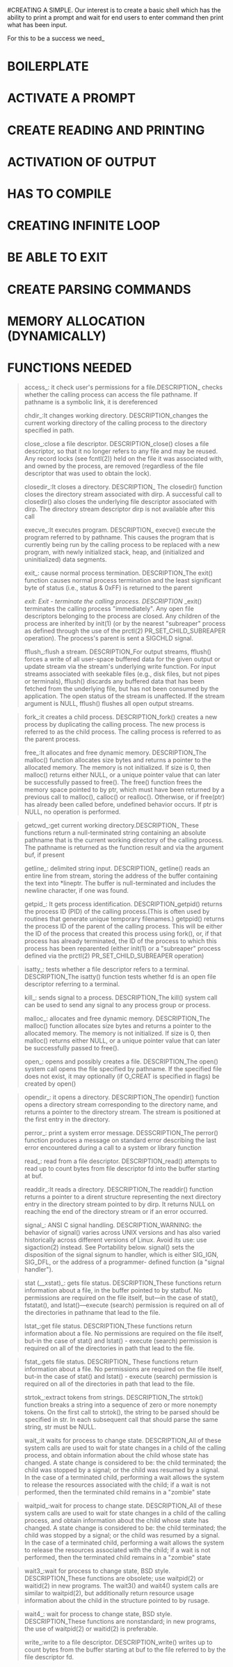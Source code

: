 #CREATING A SIMPLE.
Our interest is to create a basic shell which has the ability to print a prompt and wait for end users to enter command then print what has been input.

For this to be a success we need_
# BOILERPLATE
# ACTIVATE A PROMPT
# CREATE READING AND PRINTING
# ACTIVATION OF OUTPUT
# HAS TO COMPILE
# CREATING INFINITE LOOP
# BE ABLE TO EXIT
# CREATE PARSING COMMANDS
# MEMORY ALLOCATION (DYNAMICALLY)
#
# FUNCTIONS NEEDED
>access_: it check user's permissions for a
>       file.DESCRIPTION_ checks whether the calling process can access the file
>              pathname.  If pathname is a symbolic link, it is dereferenced
>
>
>
>
>chdir_:It changes working directory. DESCRIPTION_changes
>       the current working directory of the calling
>       process to the directory specified in path.
>
>
>
>close_:close a file descriptor. DESCRIPTION_close()
>       closes a file descriptor, so that it no longer refers to
>       any file and may be reused.  Any record locks (see fcntl(2)) held
>       on the file it was associated with, and owned by the process, are
>       removed (regardless of the file descriptor that was used to obtain the lock).
>
>
>
>closedir_:It closes a directory. DESCRIPTION_ The closedir()
>       function closes the directory stream associated
>       with dirp.  A successful call to closedir() also closes the
>       underlying file descriptor associated with dirp.  The directory
>       stream descriptor dirp is not available after this call
>
>
>
>execve_:It executes program. DESCRIPTION_ execve() execute
>       the program referred to by pathname.  This
>       causes the program that is currently being run by the calling
>       process to be replaced with a new program, with newly initialized
>       stack, heap, and (initialized and uninitialized) data segments.
>
>
>
>exit_: cause normal process termination. DESCRIPTION_The exit()
>       function causes normal process termination and the
>       least significant byte of status (i.e., status & 0xFF) is
>       returned to the parent
>
>
>
>_exit_: _Exit - terminate the calling process. DESCRIPTION_ _exit()
>       terminates the calling process "immediately".  Any open
>       file descriptors belonging to the process are closed.  Any
>       children of the process are inherited by init(1) (or by the
	nearest "subreaper" process as defined through the use of the
        prctl(2) PR_SET_CHILD_SUBREAPER operation).  The process's parent
>       is sent a SIGCHLD signal.
>
>
>fflush_:flush a stream. DESCRIPTION_For output streams, fflush() forces a write of
>        all user-space buffered data for the given output or update
>        stream via the stream's underlying write function.
>        For input streams associated with seekable files (e.g., disk
         files, but not pipes or terminals), fflush() discards any
>        buffered data that has been fetched from the underlying file, but
>        has not been consumed by the application.
>        The open status of the stream is unaffected.
>        If the stream argument is NULL, fflush() flushes all open output
         streams.


>fork_:it creates a child process. DESCRIPTION_fork() creates a new process
>      by duplicating the calling process. The new process is referred to as
>      the child process.  The calling process is referred to as the parent process.
>
>
>free_:It allocates and free dynamic memory. DESCRIPTION_The malloc() function
>     allocates size bytes and returns a pointer to the allocated memory.
>     The memory is not initialized. If size is 0, then malloc() returns either
>     NULL, or a unique pointer value that can later be successfully passed to free().
>     The free() function frees the memory space pointed to by ptr, which must have
>     been returned by a previous call to malloc(), calloc() or realloc(). Otherwise,
      or if free(ptr) has already been called before, undefined behavior occurs.
      If ptr is NULL, no operation is performed.


>getcwd_:get current working directory.DESCRIPTION_ These functions return a
>        null-terminated string containing an absolute pathname that is the
>        current working directory of the calling process.  The pathname is
>        returned as the function result
>        and via the argument buf, if present
>
>
>getline_: delimited string input. DESCRIPTION_ getline() reads an entire line
>          from stream, storing the address of the buffer containing the text
>          into *lineptr.  The buffer is null-terminated and includes the
>          newline character, if one was found.
>
>
>getpid_: It gets process identification. DESCRIPTION_getpid() returns the
>       process ID (PID) of the calling process.(This is often used by routines
        that generate unique temporary filenames.)
        getppid() returns the process ID of the parent of the calling process.
	This will be either the ID of the process that created
>       this process using fork(), or, if that process has already
>       terminated, the ID of the process to which this process has been
>       reparented (either init(1) or a "subreaper" process defined via
	the prctl(2) PR_SET_CHILD_SUBREAPER operation)


>isatty_: tests whether a file descriptor refers to a terminal. DESCRIPTION_The isatty()
>         function tests whether fd is an open file descriptor
>         referring to a terminal.
>
>
>kill_: sends signal to a process. DESCRIPTION_The kill() system call can be used to send
>      any signal to any process group or process.
>
>
>malloc_: allocates and free dynamic memory. DESCRIPTION_The malloc() function
>        allocates size bytes and returns a pointer to the allocated memory.
>        The memory is not initialized.  If size is 0, then malloc() returns
>        either NULL, or a unique pointer value that can later be successfully
>        passed to free().
>
>
>open_: opens and possibly creates a file. DESCRIPTION_The open() system call opens
>       the file specified by pathname.  If the specified file does not exist,
	it may optionally (if O_CREAT is specified in flags) be created by open()


>opendir_: it opens a directory. DESCRIPTION_The opendir() function opens a directory
>          stream corresponding to the directory name, and returns a pointer to the
>          directory stream.  The stream is positioned at the first entry in the
>          directory.
>
>
>perror_: print a system error message. DESSCRIPTION_The perror() function produces
>         a message on standard error describing the last error encountered during
>         a call to a system or library function
>
>
>read_: read from a file descriptor. DESCRIPTION_read() attempts to read up to count
>       bytes from file descriptor fd into the buffer starting at buf.
>
>
>readdir_:It reads a directory. DESCRIPTION_The readdir() function returns a pointer
>         to a dirent structure representing the next directory entry in the directory
>         stream pointed to by dirp.  It returns NULL on reaching the end of the
>         directory stream or if an error occurred.
>
>
>signal_: ANSI C signal handling. DESCRIPTION_WARNING: the behavior of signal() varies
>         across UNIX versions and has also varied historically across different versions
>         of Linux.  Avoid its use: use sigaction(2) instead.  See Portability below.
>         signal() sets the disposition of the signal signum to handler,
	  which is either SIG_IGN, SIG_DFL, or the address of a programmer-
	  defined function (a "signal handler").


>stat (__xstat)_: gets file status. DESCRIPTION_These functions return information about a file,
	          in the buffer pointed to by statbuf.  No permissions are required on the file
>                 itself, but—in the case of stat(), fstatat(), and lstat()—execute
>                 (search) permission is required on all of the directories in
>                 pathname that lead to the file.
>
>
>lstat_:get file status. DESCRIPTION_These functions return information about a file.
>       No permissions are required on the file itself, but-in the case of stat()
	and lstat() - execute (search) permission is required on all of the directories
	in path that lead to the file.


>fstat_:gets file status. DESCRIPTION_ These functions return information about a file.
>       No permissions are required on the file itself, but-in the case of stat() and
>       lstat() - execute (search) permission is required on all of the directories in
>       path that lead to the file.
>
>
>strtok_:extract tokens from strings. DESCRIPTION_The strtok() function breaks
>        a string into a sequence of zero or more nonempty tokens.
>        On the first call to strtok(), the string to be parsed should be
>        specified in str.  In each subsequent call that should parse the same
>        string, str must be NULL.
>
>
>wait_:it waits for process to change state. DESCRIPTION_All of these system calls
>      are used to wait for state changes in a child of the calling process,
       and obtain information about the child whose state has changed.
       A state change is considered to be: the child terminated;
       the child was stopped by a signal; or the child was resumed by a signal.
       In the case of a terminated child, performing a wait allows the system
       to release the resources associated with the child; if a wait is not performed,
       then the terminated child remains in a "zombie" state


>waitpid_:wait for process to change state. DESCRIPTION_All of these system calls
>         are used to wait for state changes in a child of the calling process,
	  and obtain information about the child whose state has changed.
	  A state change is considered to be: the child terminated;
	  the child was stopped by a signal; or the child was resumed by a signal.
	  In the case of a terminated child, performing a wait allows the system to
	  release the resources associated with the child; if a wait is not performed,
	  then the terminated child remains in a "zombie" state


>wait3_:wait for process to change state, BSD style. DESCRIPTION_These functions
>       are obsolete; use waitpid(2) or waitid(2) in new programs.
>       The wait3() and wait4() system calls are similar to waitpid(2),
	but additionally return resource usage information about the
	child in the structure pointed to by rusage.


>wait4_: wait for process to change state, BSD style. DESCRIPTION_These functions
>        are nonstandard; in new programs, the use of waitpid(2)
>        or waitid(2) is preferable.
>
>
>write_:write to a file descriptor. DESCRIPTION_write() writes up to count bytes
>       from the buffer starting at buf to the file referred to by
>       the file descriptor fd.
